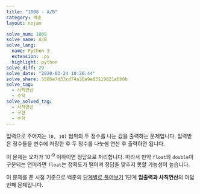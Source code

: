 ```yaml
---
title: "1008 - A/B"
category: 백준
layout: nojam

solve_num: 1008
solve_name: A/B
solve_lang:
  name: Python 3
  extension: .py
  highlight: python
solve_diff: 29
solve_date: "2020-03-24 10:26:44"
solve_share: 5586e7d33cd74a36a9a03119821a8b6b
solve_tag:
  - 사칙연산
  - 수학
solve_solved_tag:
  - 사칙연산
  - 구현
  - 수학
---
```


입력으로 주어지는 `(0, 10)` 범위의 두 정수를 나눈 값을 출력하는 문제입니다. 입력받은 정수들을 변수에 저장한 후 두 정수를 나눗셈 연산 후 출력하면 됩니다.

이 문제는 오차가 10<sup>-9</sup> 이하이면 정답으로 처리합니다. 따라서 만약 `float`와 `double`이 구분되는 언어라면 `float`는 정확도가 떨어져 정답을 맞추지 못할 가능성이 높습니다.

이 문제를 푼 시점 기준으로 백준의 [단계별로 풀어보기](http://noj.am/p/s) 1단계 **입출력과 사칙연산**의 여덟 번째 문제입니다.
